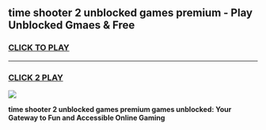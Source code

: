 
## time shooter 2 unblocked games premium - Play Unblocked Gmaes & Free
<h3>
<a href="https://news.freeplayer.one?title=time_shooter_2_unblocked_games_premium&ref=23F">CLICK TO PLAY</a></h3>
<hr>

<h3>
<a href="https://news.freeplayer.one?title=time_shooter_2_unblocked_games_premium&ref=23F">CLICK 2 PLAY</a>
  
</h3>

<a href="https://news.freeplayer.one?title=time_shooter_2_unblocked_games_premium&ref=23F/"><img src="https://clearcache.store/games.png"></a>


**time shooter 2 unblocked games premium games unblocked: Your Gateway to Fun and Accessible Online Gaming**
